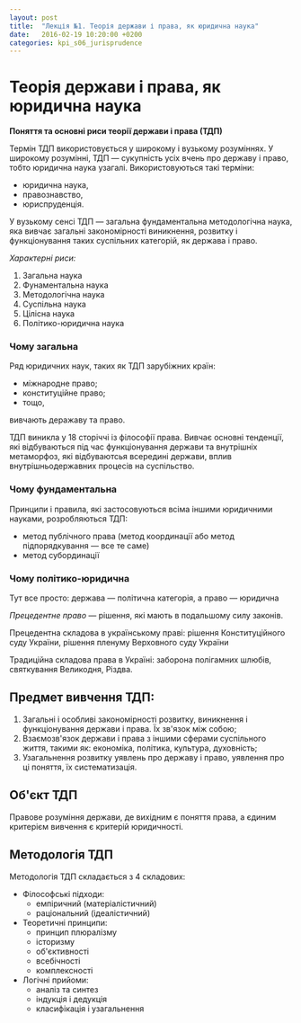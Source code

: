 ```yaml
---
layout: post
title:  "Лекція №1. Теорія держави і права, як юридична наука"
date:   2016-02-19 10:20:00 +0200
categories: kpi_s06_jurisprudence
---
```


# Теорія держави і права, як юридична наука

**Поняття та основні риси теорії держави і права (ТДП)**

Термін ТДП використовується у широкому і вузькому розуміннях. У широкому розумінні, ТДП — сукупність усіх вчень про державу і право, тобто юридична наука узагалі. Використовуються такі терміни:

 - юридична наука,
 - правознавство,
 - юриспруденція.
 
У вузькому сенсі ТДП — загальна фундаментальна методологічна наука, яка вивчає загальні закономірності виникнення, розвитку і функціонування таких суспільних категорій, як держава і право.

 *Характерні риси:*

 1. Загальна наука
 2. Фунаментальна наука
 3. Методологічна наука
 4. Суспільна наука
 5. Цілісна наука
 6. Політико-юридична наука

### Чому загальна

Ряд юридичних наук, таких як ТДП зарубіжних країн:

- міжнародне право; 
- конституційне право;
- тощо,

вивчають деражаву та право. 

ТДП виникла у 18 сторіччі із філософії права. Вивчає основні тенденції, які відбуваються під час функціонування держави та внутрішніх метаморфоз, які відбуваютсья всередині держави, вплив внутрішньодержавних процесів на суспільство.

### Чому фундаментальна

Принципи і правила, які застосовуються всіма іншими юридичними науками, розробляються ТДП:

- метод публічного права (метод координації або метод підпорядкування — все те саме) 
- метод субординації

### Чому політико-юридична

Тут все просто: держава — політична категорія, а право — юридична

*Прецедентне право* — рішення, які мають в подальшому силу законів. 

Прецедентна складова в українському праві: рішення Конституційного суду України, рішення пленуму Верховного суду України

Традиційна складова права в Україні: заборона полігамних шлюбів, святкування Великодня, Різдва.

## Предмет вивчення ТДП:

1. Загальні і особливі закономірності розвитку, виникнення і функціонування держави і права. Їх зв'язок між собою;
2. Взаємозв'язок держави і права з іншими сферами суспільного життя, такими як: економіка, політика, культура, духовність;
3. Узагальнення розвитку уявлень про державу і право, уявлення про ці поняття, їх систематизація.

## Об'єкт ТДП

Правове розуміння держави, де вихідним є поняття права, а єдиним критерієм вивчення є критерій юридичності.

## Методологія ТДП

Методологія ТДП складається з 4 складових:

- Філософські підходи: 
  - емпіричний (матеріалістичний)
  - раціональний (ідеалістичний) 
- Теоретичні принципи: 
  - принцип плюралізму 
  - історизму 
  - об'єктивності 
  - всебічності 
  - комплексності
- Логічні прийоми: 
  - аналіз та синтез
  - індукція і дедукція
  - класифікація і узагальнення
